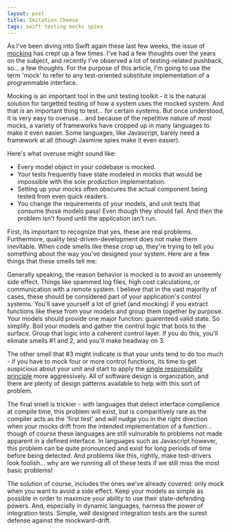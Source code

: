 ```yaml
---
layout: post
title: Imitation Cheese
tags: swift testing mocks spies
---
```


As I've been diving into Swift again these last few weeks, the issue of [mocking](http://en.wikipedia.org/wiki/Mock_object) has crept up a few times. I've had a few thoughts over the years on the subject, and recently I've observed a lot of testing-related pushback, so... a few thoughts. For the purpose of this article, I'm going to use the term 'mock' to refer to any test-oriented substitute implementation of a programmable interface.

Mocking is an important tool in the unit testing toolkit - it is the natural solution for targetted testing of how a system uses the mocked system. And that *is* an important thing to test... for certain systems. But once understood, it is very easy to overuse... and because of the repetitive nature of most mocks, a variety of frameworks have cropped up in many languages to make it even easier. Some languages, like Javascript, barely need a framework at all (though Jasmine spies make it even easier).

Here's what overuse might sound like:
- Every model object in your codebase is mocked.
- Your tests frequently have state modeled in mocks that would be impossible with the sole production implementation.
- Setting up your mocks often obscures the actual component being tested from even quick readers.
- You change the requirements of your models, and unit tests that consume those models pass! Even though they should fail. And then the problem isn't found until the application isn't run.

First, its important to recognize that yes, these are real problems. Furthermore, quality test-driven-development does not make them inevitable. When code smells like these crop up, they're trying to tell you something about the way you've designed your system. Here are a few things that these smells tell me:

Generally speaking, the reason behavior is mocked is to avoid an unseemly side effect. Things like spammed log files, high cost calculations, or communication with a remote system. I believe that in the vast majority of cases, these should be considered part of your application's control systems. You'll save yourself a lot of grief (and mocking) if you extract functions like these from your models and group them together by purpose. Your models should provide one major function: guarenteed valid state. So simplify. Boil your models and gather the control logic that boils to the surface. Group that logic into a coherent control layer. If you do this, you'll elimate smells #1 and 2, and you'll make headway on 3.

The other smell that #3 might indicate is that your units tend to do too much - if you have to mock four or more control functions, its time to get suspicious about your unit and start to apply the [single responsibility principle](http://en.wikipedia.org/wiki/Single_responsibility_principle) more aggressively. All of software design is organization, and there are plenty of design patterns available to help with this sort of problem.

The final smell is trickier - with languages that detect interface complience at compile time, this problem will exist, but is comparitively rare as the compiler acts as the 'first test' and will nudge you in the right direction when your mocks drift from the intended implementation of a function... though of course these languages are still vulnurable to problems not made apparent in a defined interface. In languages such as Javascript however, this problem can be quite pronounced and exist for long periods of time before being detected. And problems like this, rightly, make test-drivers look foolish... why are we running all of these tests if we still miss the most basic problems!

The solution of course, includes the ones we've already covered: only mock when you want to avoid a side effect. Keep your models as simple as possible in order to maximize your ability to use their state-defending powers. And, especially in dynamic languages, harness the power of integration tests. Simple, well designed integration tests are the surest defense against the mockward-drift.

